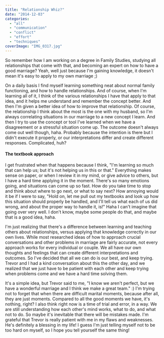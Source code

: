 ```yaml
---
title: "Relationship Whiz?"
date: "2014-12-03"
categories: 
  - "all"
  - "communication"
  - "conflict"
  - "effort"
  - "techniques"
coverImage: "IMG_0317.jpg"
---
```


So remember how I am working on a degree in Family Studies, studying all relationships that come with that, and becoming an expert on how to have a good marriage? Yeah, well just because I'm gaining knowledge, it doesn't mean it's easy to apply to my own marriage ;)

On a daily basis I find myself learning something neat about normal family functioning, and how to handle relationships. And of course, when I'm learning all of it, I think of the various relationships I have that apply to that idea, and it helps me understand and remember the concept better. And then I'm given a better idea of how to improve that relationship. Of course, the relationship I think about the most is the one with my husband, so I'm always correlating situations in our marriage to a new concept I learn. And then I try to use the concept or tool I've learned when we have a disagreement or a stressful situation come up. The outcome doesn't always come out well though, haha. Probably because the intention is there but I didn't execute it properly, or our interpretations differ and create different responses. Complicated, huh?

#### The textbook approach

I get frustrated when that happens because I think, "I'm learning so much that can help us; but it's not helping us in this or that." Everything makes sense on paper, or when I review it in my mind, or give advice to others, but I have a hard time applying it in the moment. There's so many emotions going, and situations can come up so fast. How do you take time to stop and think about where to go next, or what to say next? How annoying would it be if I were to say, "Hold on, let me pull out my textbooks and look up how this situation should properly be handled, and I'll tell us what each of us did wrong, and about the proper way to handle it, is!" Haha I can't imagine that going over very well. I don't know, maybe some people do that, and maybe that is a good idea, haha.

I'm just realizing that there's a difference between learning and teaching others about relationships, versus applying that knowledge correctly in our own lives. While most researched ideas of how to approach crucial conversations and other problems in marriage are fairly accurate, not every approach works for every individual or couple. We all have our own thoughts and feelings that can create different interpretations and outcomes. So I've decided that all we can do is our best, and keep trying. Trevor and I had a kind conversation about this the other day, and we realized that we just have to be patient with each other and keep trying when problems come and we have a hard time solving them.

It's a simple idea, but Trevor said to me, "I know we aren't perfect, but we have a wonderful marriage and I think we make a great team." :) I'm trying not to forget that when there are difficult marital moments, because after all, they are just moments. Compared to all the good moments we have, it's nothing, right? I also think right now is a time of trial and error, in a way. We are still understanding how each other's mind works, what to do, and what not to do. So maybe it's inevitable that there will be mistakes made. I'm grateful that Trevor is really patient with me in my flaws and weaknesses. He's definitely a blessing in my life! I guess I'm just telling myself not to be too hard on myself, so I hope you tell yourself the same thing!
